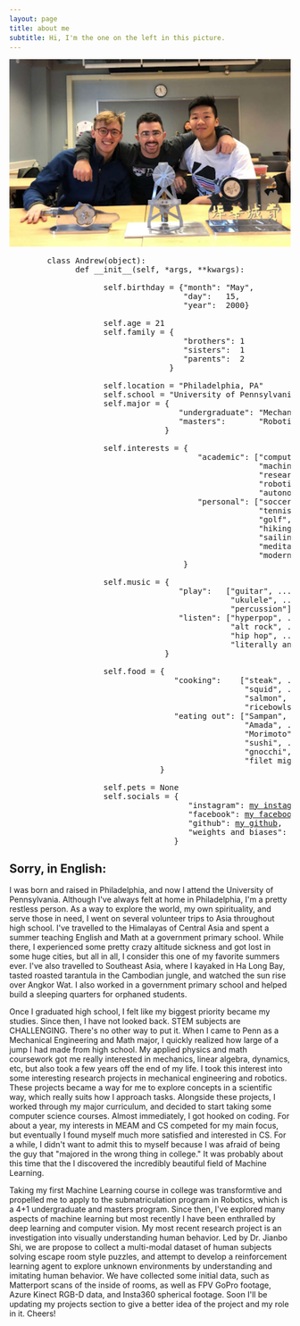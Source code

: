 ```yaml
---
layout: page
title: about me
subtitle: Hi, I'm the one on the left in this picture.
---
```


<p align="middle">
  <img src="/assets/img/front-page-2.PNG" width="600" />
</p>

<pre>
        class Andrew(object):
              def __init__(self, *args, **kwargs):

                    self.birthday = {"month": "May",
                                     "day":   15,
                                     "year":  2000}

                    self.age = 21
                    self.family = {
                                     "brothers": 1
                                     "sisters":  1
                                     "parents":  2
                                  }
                                   
                    self.location = "Philadelphia, PA"
                    self.school = "University of Pennsylvania"
                    self.major = {
                                    "undergraduate": "Mechanical Engineering",
                                    "masters":       "Robotics (CV & ML)"
                                 }
                                 
                    self.interests = {
                                        "academic": ["computer vision", ...
                                                     "machine learning", ...
                                                     "research", ...
                                                     "robotics", ...
                                                     "autonomy"],
                                        "personal": ["soccer", ...
                                                     "tennis", ...
                                                     "golf", ...
                                                     "hiking", ...
                                                     "sailing", ...
                                                     "meditation", ... 
                                                     "modern art"]
                                     }

                    self.music = {
                                    "play":   ["guitar", ...
                                               "ukulele", ...
                                               "percussion"],
                                    "listen": ["hyperpop", ...
                                               "alt rock", ...
                                               "hip hop", ...
                                               "literally anything on spotify"]
                                 }
                                 
                    self.food = {
                                   "cooking":    ["steak", ...
                                                  "squid", ...
                                                  "salmon", ...
                                                  "ricebowls"]
                                   "eating out": ["Sampan", ... # Great restaurant in Philadelphia (asian fusion)
                                                  "Amada", ... # Another great restaurant in Philadelphia (spanish)
                                                  "Morimoto" ... # Yet another great restaurant in Philadelphia (japanese)
                                                  "sushi", ...
                                                  "gnocchi", ...
                                                  "filet mignon"]
                                }
                                
                    self.pets = None
                    self.socials = {
                                      "instagram": <a href="https://www.instagram.com/atgarrett52/" title="Andrew's Instagram">my instagram</a>,
                                      "facebook": <a href="https://www.facebook.com/profile.php?id=100012119897300" title="Andrew's Facebook">my facebook</a>,
                                      "github": <a href="https://www.github.com/geande/" title="Andrew's Github">my github</a>,
                                      "weights and biases": <a href="https://wandb.ai/geande/" title="Andrew's WandB">my WandB</a>,
                                   }
</pre>
## Sorry, in English:

I was born and raised in Philadelphia, and now I attend the University of Pennsylvania.  Although I've always felt at home in Philadelphia, I'm a pretty restless person.  As a way to explore the world, my own spirituality, and serve those in need, I went on several volunteer trips to Asia throughout high school.  I've travelled to the Himalayas of Central Asia and spent a summer teaching English and Math at a government primary school.  While there, I experienced some pretty crazy altitude sickness and got lost in some huge cities, but all in all, I consider this one of my favorite summers ever.  I've also travelled to Southeast Asia, where I kayaked in Ha Long Bay, tasted roasted tarantula in the Cambodian jungle, and watched the sun rise over Angkor Wat.  I also worked in a government primary school and helped build a sleeping quarters for orphaned students.

Once I graduated high school, I felt like my biggest priority became my studies.  Since then, I have not looked back.  STEM subjects are CHALLENGING.  There's no other way to put it.  When I came to Penn as a Mechanical Engineering and Math major, I quickly realized how large of a jump I had made from high school.  My applied physics and math coursework got me really interested in mechanics, linear algebra, dynamics, etc, but also took a few years off the end of my life.  I took this interest into some interesting research projects in mechanical engineering and robotics.  These projects became a way for me to explore concepts in a scientific way, which really suits how I approach tasks.  Alongside these projects, I worked through my major curriculum, and decided to start taking some computer science courses.  Almost immediately, I got hooked on coding.  For about a year, my interests in MEAM and CS competed for my main focus, but eventually I found myself much more satisfied and interested in CS.  For a while, I didn't want to admit this to myself because I was afraid of being the guy that "majored in the wrong thing in college."  It was probably about this time that the I discovered the incredibly beautiful field of Machine Learning.

Taking my first Machine Learning course in college was transformtive and propelled me to apply to the submatriculation program in Robotics, which is a 4+1 undergraduate and masters program.  Since then, I've explored many aspects of machine learning but most recently I have been enthralled by deep learning and computer vision.  My most recent research project is an investigation into visually understanding human behavior.  Led by Dr. Jianbo Shi, we are propose to collect a multi-modal dataset of human subjects solving escape room style puzzles, and attempt to develop a reinforcement learning agent to explore unknown environments by understanding and imitating human behavior.  We have collected some initial data, such as Matterport scans of the inside of rooms, as well as FPV GoPro footage, Azure Kinect RGB-D data, and Insta360 spherical footage.  Soon I'll be updating my projects section to give a better idea of the project and my role in it.  Cheers!
